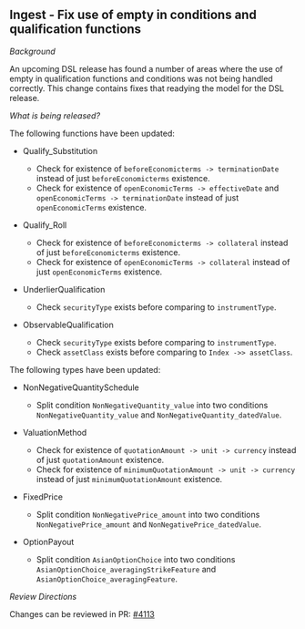 ## Ingest - Fix use of empty in conditions and qualification functions

*Background*

An upcoming DSL release has found a number of areas where the use of empty in qualification functions and conditions was not being handled correctly. This change contains fixes that readying the model for the DSL release. 

*What is being released?*

The following functions have been updated:

- Qualify_Substitution
  - Check for existence of `beforeEconomicterms -> terminationDate` instead of just `beforeEconomicterms` existence.
  - Check for existence of `openEconomicTerms -> effectiveDate` and `openEconomicTerms -> terminationDate` instead of just `openEconomicTerms` existence.

- Qualify_Roll
  - Check for existence of `beforeEconomicterms -> collateral` instead of just `beforeEconomicterms` existence.
  - Check for existence of `openEconomicTerms -> collateral` instead of just `openEconomicTerms` existence.

- UnderlierQualification
  - Check `securityType` exists before comparing to `instrumentType`.

- ObservableQualification
  - Check `securityType` exists before comparing to `instrumentType`.
  - Check `assetClass` exists before comparing to `Index ->> assetClass`.


The following types have been updated:

- NonNegativeQuantitySchedule
    - Split condition `NonNegativeQuantity_value` into two conditions `NonNegativeQuantity_value` and `NonNegativeQuantity_datedValue`.

- ValuationMethod
  - Check for existence of `quotationAmount -> unit -> currency` instead of just `quotationAmount` existence.
  - Check for existence of `minimumQuotationAmount -> unit -> currency` instead of just `minimumQuotationAmount` existence.

- FixedPrice
  - Split condition `NonNegativePrice_amount` into two conditions `NonNegativePrice_amount` and `NonNegativePrice_datedValue`.

- OptionPayout
  - Split condition `AsianOptionChoice` into two conditions `AsianOptionChoice_averagingStrikeFeature` and `AsianOptionChoice_averagingFeature`.

*Review Directions*

Changes can be reviewed in PR: [#4113](https://github.com/finos/common-domain-model/pull/4113)